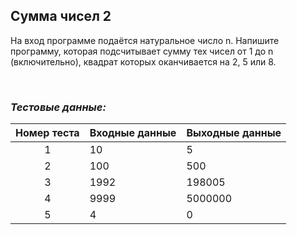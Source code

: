 ## Сумма чисел 2

На вход программе подаётся натуральное число n. Напишите программу, которая подсчитывает сумму тех чисел от 1 до n (включительно), квадрат которых оканчивается на 2, 5 или 8.

<br>

### *Тестовые данные:*

| Номер теста | Входные данные | Выходные данные |
|:-----------:|----------------|-----------------|
|      1      | 10             | 5               |
|      2      | 100            | 500             |
|      3      | 1992           | 198005          |
|      4      | 9999           | 5000000         |
|      5      | 4              | 0               |